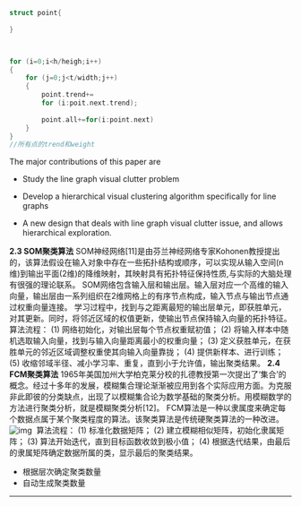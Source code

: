 

```c++
struct point{
    
}



for (i=0;i<h/heigh;i++)
{
    for (j=0;j<t/width;j++)
    {
        point.trend+=
        for (i:poit.next.trend);
        
       	point.all+=for(i:point.next)
    }
}
//所有点的trend和weight


```

The major contributions of this paper are

* Study the line graph visual clutter problem
* Develop a hierarchical visual clustering algorithm specifically for line graphs

* A new design that deals with line graph visual clutter issue, and allows hierarchical exploration.



**2.3 SOM聚类算法**
SOM神经网络[11]是由芬兰神经网络专家Kohonen教授提出的，该算法假设在输入对象中存在一些拓扑结构或顺序，可以实现从输入空间(n维)到输出平面(2维)的降维映射，其映射具有拓扑特征保持性质,与实际的大脑处理有很强的理论联系。
SOM网络包含输入层和输出层。输入层对应一个高维的输入向量，输出层由一系列组织在2维网格上的有序节点构成，输入节点与输出节点通过权重向量连接。
学习过程中，找到与之距离最短的输出层单元，即获胜单元，对其更新。同时，将邻近区域的权值更新，使输出节点保持输入向量的拓扑特征。
算法流程：
(1) 网络初始化，对输出层每个节点权重赋初值；
(2) 将输入样本中随机选取输入向量，找到与输入向量距离最小的权重向量；
(3) 定义获胜单元，在获胜单元的邻近区域调整权重使其向输入向量靠拢；
(4) 提供新样本、进行训练；
(5) 收缩邻域半径、减小学习率、重复，直到小于允许值，输出聚类结果。
**2.4 FCM聚类算法**
1965年美国加州大学柏克莱分校的扎德教授第一次提出了‘集合’的概念。经过十多年的发展，模糊集合理论渐渐被应用到各个实际应用方面。为克服非此即彼的分类缺点，出现了以模糊集合论为数学基础的聚类分析。用模糊数学的方法进行聚类分析，就是模糊聚类分析[12]。
FCM算法是一种以隶属度来确定每个数据点属于某个聚类程度的算法。该聚类算法是传统硬聚类算法的一种改进。
![img](http://files.chinaaet.com/images/2010/10/18/4436166261885.gif)
​    算法流程：
(1) 标准化数据矩阵；
(2) 建立模糊相似矩阵，初始化隶属矩阵；
(3) 算法开始迭代，直到目标函数收敛到极小值；
(4) 根据迭代结果，由最后的隶属矩阵确定数据所属的类，显示最后的聚类结果。







* 根据层次确定聚类数量
* 自动生成聚类数量

****